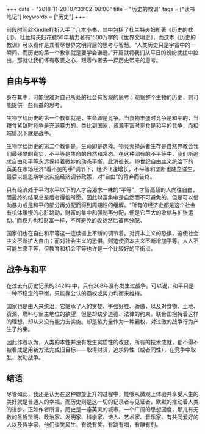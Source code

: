 +++
date = "2018-11-20T07:33:02-08:00"
title = "历史的教训"
tags = ["读书笔记"]
keywords = ["历史"]
+++

前段时间趁Kindle打折入手了几本小书，其中包括了杜兰特夫妇所著《历史的教训》。杜兰特夫妇花费50年精力著有1500万字的《世界文明史》，而这本《历史的教训》可以看作是其看尽世界文明背后的思考与智慧。“人类历史只是宇宙中的一瞬间，而历史的第一个教训就是要学会谦逊。”开篇就将我们从平日的纷纷扰扰中拉出，那就让我们怀有敬畏之心，跟着作者去一探历史带来的思考。

## 自由与平等

身在其中，可能很难对自己所处的社会有客观的思考；观察整个生物的历史，则可能提供一些有益的思考。

生物学给历史的第一个教训就是，生命即是竞争。当食物丰盛时竞争是和平的，当粮食紧缺时竞争是充满暴力的。类比到国家，资源丰富时觅食是和平的竞争，而极端情况下就是战争。

生物学给历史的第二个教训是，生命即是选择。物竞天择适者生存是自然界教会我们最残酷的真实，不平等是生命的自然和常态。在这种固有的不平等中，我们所追求自由和平等永远保持着微妙的动态平衡，此消彼长。19世纪自由主义统治下的英美在市场经济“看不见的手”调节下，经济飞速增长，不平等和垄断也随之滋生，最后以凯恩斯学派实施经济调节政策，对“自由”的背弃而告终。

只有经济处于平均水平以下的人才会渴求一味的“平等”，才智高超的人向往自由，而最终的结果总是后者得偿所愿。因此财富集中是自然而不可避免的。但是可以借助暴力或是和平的部分再分配而得到周期性的缓解。“所有的经济史都是这个社会有机体缓慢的心脏跳动，财富的集中和强制再分配，便是它巨大的收缩与扩张运动。”而权力也和财富一样，不可避免的收拢然后被再分配。

国家们也在自由和平等这一连续谱上不断的调节着。对资本主义的恐惧，迫使社会主义不断扩大自由；而对社会主义的恐惧，则迫使资本主义不断增加平等。人人不可能生来平等，但教育和机会平等也许是一个比较好的平衡点。

## 战争与和平

在过去有历史记录的3421年中，只有268年没有发生过战争。可以说，和平只是一种不稳定的平衡，只能靠公认的霸权或势力均衡来维持。

国家也是由人来统治，它继承了人的贪婪、争强好胜、骄傲，以及对食物、土地、资源、燃料与霸主地位的欲望，但是却缺少道德、法律的约束。联合国抱持着这样的理想，却从来没有能力去实施。却是核力量作为一种霸权，对过激的战争行为产生了约束。

因此作者以为，人类的本性并没有发生实质性的改变，所有的技术成就，都不得不被看成是用新方法完成旧目标——取得财货，追求异性（或者同性），在竞争中取胜，发动战争。

## 结语

尽管如此，我还是认为在这种螺旋上升的过程中，能够从微观上体验并享受人生的美好就是普通人的幸福。而历史则是这一切的记录者与见证者，默默的推动着人类的进步。正如作者所言，历史是一座英灵的城市，一个广阔的思想国度，那儿有无数的圣哲贤明、政治家、发明家、科学家、诗人、艺术家、音乐家、有共同爱好的人以及哲学家，他们谈笑风生，有说有笑，有跳有唱，有雕有刻。